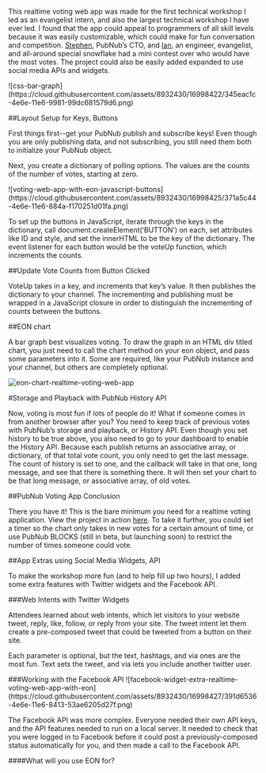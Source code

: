 <p>This realtime voting web app was made for the first technical workshop I led as an evangelist intern, and also the largest technical workshop I have ever led. I found that the app could appeal to programmers of all skill levels because it was easily customizable, which could make for fun conversation and competition. <a href ="https://twitter.com/stephenlb">Stephen</a>, PubNub’s CTO, and <a href = "https://twitter.com/sw1tch">Ian</a>, an engineer, evangelist, and all-around special snowflake had a mini contest over who would have the most votes. The project could also be easily added expanded to use social media APIs and widgets.</p>
![css-bar-graph](https://cloud.githubusercontent.com/assets/8932430/16998422/345eac1c-4e6e-11e6-9981-99dc681579d6.png)

##Layout Setup for Keys, Buttons
<p>First things first--get your PubNub publish and subscribe keys! Even though you are only publishing data, and not subscribing, you still need them both to initialize your PubNub object.
</p>
<p>
Next, you create a dictionary of polling options. The values are the counts of the number of votes, starting at zero.
</p>
![voting-web-app-with-eon-javascript-buttons](https://cloud.githubusercontent.com/assets/8932430/16998425/371a5c44-4e6e-11e6-884a-f170251d01fa.png)
<p>To set up the buttons in JavaScript, iterate through the keys in the dictionary, call document.createElement(‘BUTTON’) on each, set attributes like ID and style, and set the innerHTML to be the key of the dictionary. The event listener for each button would be the voteUp function, which increments the counts.
</p>

##Update Vote Counts from Button Clicked
<p>VoteUp takes in a key, and increments that key’s value. It then publishes the dictionary to your channel. The incrementing and publishing must be wrapped in a JavaScript closure in order to distinguish the incrementing of counts between the buttons.
</p>

##EON chart
<p>
A bar graph best visualizes voting. To draw the graph in an HTML div titled chart, you just need to call the chart method on your eon object, and pass some parameters into it. Some are required, like your PubNub instance and your channel, but others are completely optional. 
</p>

![eon-chart-realtime-voting-web-app](https://cloud.githubusercontent.com/assets/8932430/16998415/2dc785a4-4e6e-11e6-85b3-d961c7ba47be.png)

#Storage and Playback with PubNub History API
<p>
Now, voting is most fun if lots of people do it! What if someone comes in from another browser after you? You need to keep track of previous votes with PubNub’s storage and playback, or History API. Even though you set history to be true above, you also need to go to your dashboard to enable the History API. Because each publish returns an associative array, or dictionary, of that total vote count, you only need to get the last message. The count of history is set to one, and the callback will take in that one, long message, and see that there is something there. It will then set your chart to be that long message, or associative array, of old votes. 
</p>

##PubNub Voting App Conclusion
<p>
There you have it! This is the bare minimum you need for a realtime voting application. View the project in action <a href = "http://pubnub.github.io/eon-chart/examples/votes.html"> here</a>. To take it further, you could set a timer so the chart only takes in new votes for a certain amount of time, or use PubNub BLOCKS (still in beta, but launching soon) to restrict the number of times someone could vote.
</p>

##App Extras using Social Media Widgets, API
<p>
To make the workshop more fun (and to help fill up two hours), I added some extra features with Twitter widgets and the Facebook API. 
</p>
###Web Intents with Twitter Widgets
<p>
Attendees learned about web intents, which let visitors to your website tweet, reply, like, follow, or reply from your site. The tweet intent let them create a pre-composed tweet that could be tweeted from a button on their site. 
</p>
<p>
Each parameter is optional, but the text, hashtags, and via ones are the most fun. Text sets the tweet, and via lets you include another twitter user. 
</p>
###Working with the Facebook API
![facebook-widget-extra-realtime-voting-web-app-with-eon](https://cloud.githubusercontent.com/assets/8932430/16998427/391d6536-4e6e-11e6-8413-53ae6205d27f.png)
<p>
The Facebook API was more complex. Everyone needed their own API keys, and the API features needed to run on a local server. It needed to check that you were logged in to Facebook before it could post a previously-composed status automatically for you, and then made a call to the Facebook API. 
</p>
####What will you use EON for?
